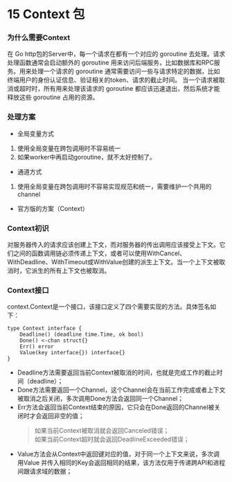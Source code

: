 # 15 Context 包

### 为什么需要Context
在 Go http包的Server中，每一个请求在都有一个对应的 goroutine 去处理。请求处理函数通常会启动额外的 goroutine 用来访问后端服务，比如数据库和RPC服务。用来处理一个请求的 goroutine 通常需要访问一些与请求特定的数据，比如终端用户的身份认证信息、验证相关的token、请求的截止时间。 当一个请求被取消或超时时，所有用来处理该请求的 goroutine 都应该迅速退出，然后系统才能释放这些 goroutine 占用的资源。 

### 处理方案

- 全局变量方式
 1. 使用全局变量在跨包调用时不容易统一   
 2. 如果worker中再启动goroutine，就不太好控制了。  

- 通道方式
1. 使用全局变量在跨包调用时不容易实现规范和统一，需要维护一个共用的channel

- 官方版的方案（Context）


### Context初识
对服务器传入的请求应该创建上下文，而对服务器的传出调用应该接受上下文。它们之间的函数调用链必须传递上下文，或者可以使用WithCancel、WithDeadline、WithTimeout或WithValue创建的派生上下文。当一个上下文被取消时，它派生的所有上下文也被取消。  



### Context接口


context.Context是一个接口，该接口定义了四个需要实现的方法。具体签名如下：
```golang
type Context interface {
    Deadline() (deadline time.Time, ok bool)
    Done() <-chan struct{}
    Err() error
    Value(key interface{}) interface{}
}
```

- Deadline方法需要返回当前Context被取消的时间，也就是完成工作的截止时间（deadline）；
- Done方法需要返回一个Channel，这个Channel会在当前工作完成或者上下文被取消之后关闭，多次调用Done方法会返回同一个Channel；
- Err方法会返回当前Context结束的原因，它只会在Done返回的Channel被关闭时才会返回非空的值；        
    > 如果当前Context被取消就会返回Canceled错误；       
    > 如果当前Context超时就会返回DeadlineExceeded错误；        
- Value方法会从Context中返回键对应的值，对于同一个上下文来说，多次调用Value 并传入相同的Key会返回相同的结果，该方法仅用于传递跨API和进程间跟请求域的数据；


